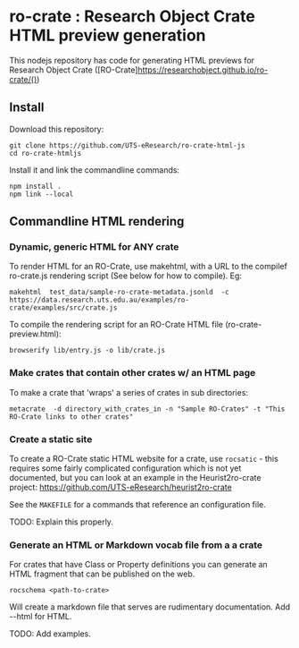 # ro-crate : Research Object Crate HTML preview generation

This nodejs repository has code for generating HTML previews for Research Object Crate ([RO-Crate]https://researchobject.github.io/ro-crate/())

## Install

Download this repository:

```
git clone https://github.com/UTS-eResearch/ro-crate-html-js
cd ro-crate-htmljs
```

Install it and link the commandline commands:

```
npm install .
npm link --local

```
## Commandline HTML rendering

### Dynamic, generic HTML for ANY crate

To render HTML for an RO-Crate, use makehtml, with a URL to the compilef ro-crate.js rendering script (See below for how to compile). Eg:

```makehtml  test_data/sample-ro-crate-metadata.jsonld  -c https://data.research.uts.edu.au/examples/ro-crate/examples/src/crate.js```


To compile the rendering script for an RO-Crate HTML file (ro-crate-preview.html):

```browserify lib/entry.js -o lib/crate.js```

### Make crates that contain other crates w/ an HTML page

To make a crate that 'wraps' a series of crates in sub directories:

```
metacrate  -d directory_with_crates_in -n "Sample RO-Crates" -t "This RO-Crate links to other crates"
```


### Create a static site

To create a RO-Crate static HTML website for a crate, use `rocsatic` - this requires some fairly complicated configuration which is not yet documented, but you can look at an example in the Heurist2ro-crate project: https://github.com/UTS-eResearch/heurist2ro-crate 

See the `MAKEFILE`  for a commands that reference an configuration file.

TODO: Explain this properly.


### Generate an HTML or Markdown vocab file from a a crate

For crates that have Class or Property definitions you can generate an HTML fragment that can be published on the web.

```rocschema <path-to-crate>```

Will create a markdown file that serves are rudimentary documentation. Add --html for HTML.

TODO: Add examples.












